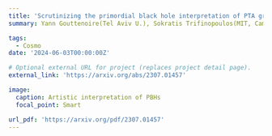 ```yaml
---
title: 'Scrutinizing the primordial black hole interpretation of PTA gravitational waves and JWST early galaxies'
summary: Yann Gouttenoire(Tel Aviv U.), Sokratis Trifinopoulos(MIT, Cambridge, CTP), Georgios Valogiannis(Harvard U.), Miguel Vanvlasselaer(Brussels U., IIHE) (Jul 3, 2023)

tags:
  - Cosmo
date: '2024-06-03T00:00:00Z'

# Optional external URL for project (replaces project detail page).
external_link: 'https://arxiv.org/abs/2307.01457'

image:
  caption: Artistic interpretation of PBHs
  focal_point: Smart

url_pdf: 'https://arxiv.org/pdf/2307.01457'
---
```

